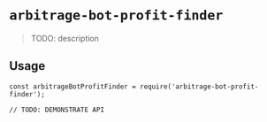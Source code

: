 # `arbitrage-bot-profit-finder`

> TODO: description

## Usage

```
const arbitrageBotProfitFinder = require('arbitrage-bot-profit-finder');

// TODO: DEMONSTRATE API
```

